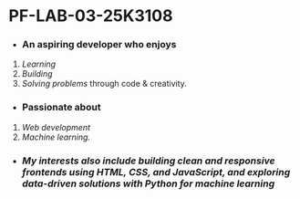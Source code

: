 # PF-LAB-03-25K3108
* ### An aspiring developer who enjoys
1. *Learning*
2. *Building*
3. *Solving problems*
through code & creativity.

- ### Passionate about 
1. *Web development*
2. *Machine learning.*

+ ### ***My interests also include building clean and responsive frontends using HTML, CSS, and JavaScript, and exploring data-driven solutions with Python for machine learning***
